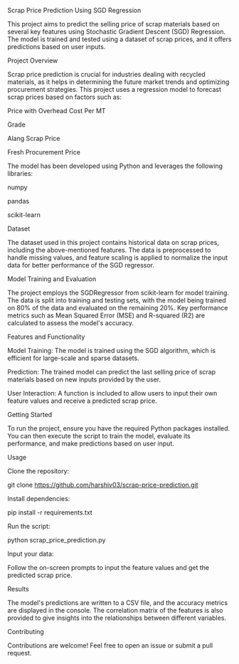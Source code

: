 Scrap Price Prediction Using SGD Regression

This project aims to predict the selling price of scrap materials based on several key features using Stochastic Gradient Descent (SGD) Regression. The model is trained and tested using a dataset of scrap prices, and it offers predictions based on user inputs.

Project Overview

Scrap price prediction is crucial for industries dealing with recycled materials, as it helps in determining the future market trends and optimizing procurement strategies. This project uses a regression model to forecast scrap prices based on factors such as:


Price with Overhead Cost Per MT

Grade

Alang Scrap Price

Fresh Procurement Price


The model has been developed using Python and leverages the following libraries:


numpy

pandas

scikit-learn

Dataset

The dataset used in this project contains historical data on scrap prices, including the above-mentioned features. The data is preprocessed to handle missing values, and feature scaling is applied to normalize the input data for better performance of the SGD regressor.



Model Training and Evaluation

The project employs the SGDRegressor from scikit-learn for model training. The data is split into training and testing sets, with the model being trained on 80% of the data and evaluated on the remaining 20%. Key performance metrics such as Mean Squared Error (MSE) and R-squared (R2) are calculated to assess the model's accuracy.



Features and Functionality

Model Training: The model is trained using the SGD algorithm, which is efficient for large-scale and sparse datasets.

Prediction: The trained model can predict the last selling price of scrap materials based on new inputs provided by the user.

User Interaction: A function is included to allow users to input their own feature values and receive a predicted scrap price.

Getting Started

To run the project, ensure you have the required Python packages installed. You can then execute the script to train the model, evaluate its performance, and make predictions based on user input.


Usage

Clone the repository:

git clone https://github.com/harshiv03/scrap-price-prediction.git


Install dependencies:

pip install -r requirements.txt


Run the script:

python scrap_price_prediction.py


Input your data:

Follow the on-screen prompts to input the feature values and get the predicted scrap price.

Results

The model's predictions are written to a CSV file, and the accuracy metrics are displayed in the console. 
The correlation matrix of the features is also provided to give insights into the relationships between different variables.

Contributing

Contributions are welcome! Feel free to open an issue or submit a pull request.
